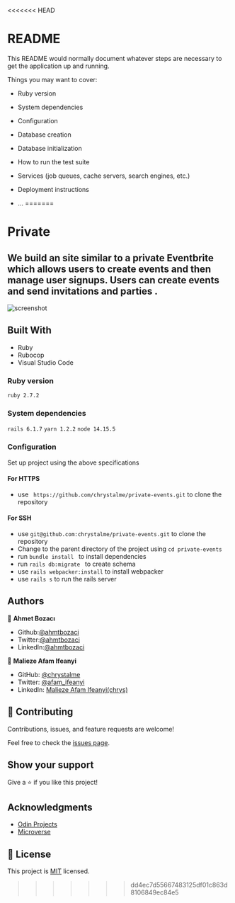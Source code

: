 <<<<<<< HEAD
# README

This README would normally document whatever steps are necessary to get the
application up and running.

Things you may want to cover:

* Ruby version

* System dependencies

* Configuration

* Database creation

* Database initialization

* How to run the test suite

* Services (job queues, cache servers, search engines, etc.)

* Deployment instructions

* ...
=======
# Private 

## We build an site similar to a private Eventbrite which allows users to create events and then manage user signups. Users can create events and send invitations and parties .


![screenshot](./images/screenshot.png)

## Built With

- Ruby
- Rubocop
- Visual Studio Code

### Ruby version

  ``` ruby 2.7.2 ```

### System dependencies

  ``` rails 6.1.7 ```
  ``` yarn 1.2.2 ```
  ``` node 14.15.5 ```

### Configuration

  Set up project using the above specifications
   #### For HTTPS
   - use ``` https://github.com/chrystalme/private-events.git``` to clone the repository
   #### For SSH
   - use ``` git@github.com:chrystalme/private-events.git ``` to clone the repository
   - Change to the parent directory of the project using 
    ``` cd private-events ```
   - run ```bundle install ``` to install dependencies
   - run ```rails db:migrate ``` to create schema
   - use ``` rails webpacker:install ``` to install webpacker
   - use ``` rails s ``` to run the rails server

## Authors

👤 **Ahmet Bozacı**
- Github:[@ahmtbozaci](https://github.com/ahmetbozaci)
- Twitter:[@ahmtbozaci](https://twitter.com/ahmtbozaci)
- LinkedIn:[@ahmtbozaci](https://www.linkedin.com/in/ahmetbozaci/)

👤 **Malieze Afam Ifeanyi**

- GitHub: [@chrystalme](https://github.com/chrystalme)
- Twitter: [@afam_ifeanyi](https://twitter.com/afam_ifeanyi)
- LinkedIn: [Malieze Afam Ifeanyi(chrys)](https://linkedin.com/afam-chrys)

## 🤝 Contributing

Contributions, issues, and feature requests are welcome!

Feel free to check the [issues page](https://github.com/chrystalme/private-events/issues).

## Show your support

Give a ⭐️ if you like this project!

## Acknowledgments

- [Odin Projects](https://www.theodinproject.com/courses/ruby-on-rails/lessons/associations) 
- [Microverse](https://microverse.com)

## 📝 License

This project is [MIT](https://mit-license.org/) licensed.

>>>>>>> dd4ec7d55667483125df01c863d8106849ec84e5
